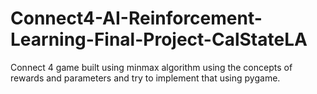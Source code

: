 # Connect4-AI-Reinforcement-Learning-Final-Project-CalStateLA
Connect 4 game built using minmax algorithm using the concepts of rewards and parameters and try to implement that using pygame.
